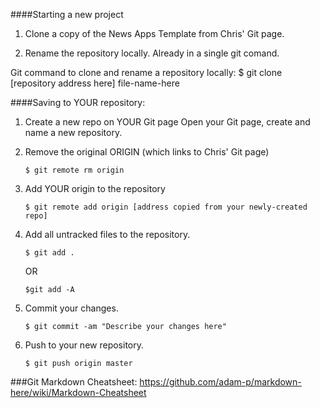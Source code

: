 

####Starting a new project

1. Clone a copy of the News Apps Template from Chris' Git page.

2. Rename the repository locally. Already in a single git comand.

Git command to clone and rename a repository locally:
$ git clone [repository address here] file-name-here 



####Saving to YOUR repository:

1. Create a new repo on YOUR Git page
Open your Git page, create and name a new repository.

2. Remove the original ORIGIN (which links to Chris' Git page)
	```
	$ git remote rm origin
	```

3. Add YOUR origin to the repository
	```
	$ git remote add origin [address copied from your newly-created repo]
	```

4. Add all untracked files to the repository.
	```
	$ git add .
	```
	OR 
	```
	$git add -A
	```

5. Commit your changes.
	```
	$ git commit -am "Describe your changes here"
	```

6. Push to your new repository.
	```
	$ git push origin master
	```

###Git Markdown Cheatsheet:
https://github.com/adam-p/markdown-here/wiki/Markdown-Cheatsheet
